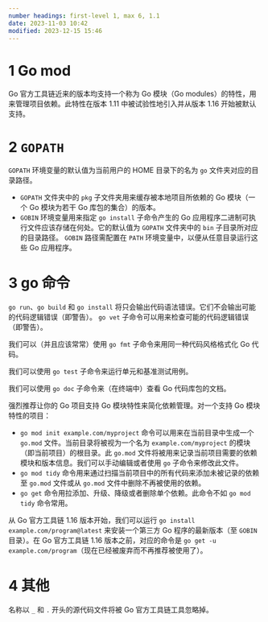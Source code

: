 ```yaml
---
number headings: first-level 1, max 6, 1.1
date: 2023-11-03 10:42
modified: 2023-12-15 15:46
---
```

# 1 Go mod
Go 官方工具链近来的版本均支持一个称为 Go 模块（Go modules）的特性，用来管理项目依赖。此特性在版本 1.11 中被试验性地引入并从版本 1.16 开始被默认支持。

# 2 `GOPATH`
`GOPATH` 环境变量的默认值为当前用户的 HOME 目录下的名为 `go` 文件夹对应的目录路径。

- `GOPATH` 文件夹中的 `pkg` 子文件夹用来缓存被本地项目所依赖的 Go 模块（一个 Go 模块为若干 Go 库包的集合）的版本。
- `GOBIN` 环境变量用来指定 `go install` 子命令产生的 Go 应用程序二进制可执行文件应该存储在何处。它的默认值为 `GOPATH` 文件夹中的 `bin` 子目录所对应的目录路径。 `GOBIN` 路径需配置在 `PATH` 环境变量中，以便从任意目录运行这些 Go 应用程序。

# 3 go 命令

`go run`、`go build` 和 `go install` 将只会输出代码语法错误。它们不会输出可能的代码逻辑错误（即警告）。 `go vet` 子命令可以用来检查可能的代码逻辑错误（即警告）。

我们可以（并且应该常常）使用 `go fmt` 子命令来用同一种代码风格格式化 Go 代码。

我们可以使用 `go test` 子命令来运行单元和基准测试用例。

我们可以使用 `go doc` 子命令来（在终端中）查看 Go 代码库包的文档。

强烈推荐让你的 Go 项目支持 Go 模块特性来简化依赖管理。对一个支持 Go 模块特性的项目：

- `go mod init example.com/myproject` 命令可以用来在当前目录中生成一个 `go.mod` 文件。当前目录将被视为一个名为 `example.com/myproject` 的模块（即当前项目）的根目录。此 `go.mod` 文件将被用来记录当前项目需要的依赖模块和版本信息。我们可以手动编辑或者使用 `go` 子命令来修改此文件。
- `go mod tidy` 命令用来通过扫描当前项目中的所有代码来添加未被记录的依赖至 `go.mod` 文件或从 `go.mod` 文件中删除不再被使用的依赖。
- `go get` 命令用拉添加、升级、降级或者删除单个依赖。此命令不如 `go mod tidy` 命令常用。

从 Go 官方工具链 1.16 版本开始，我们可以运行 `go install example.com/program@latest` 来安装一个第三方 Go 程序的最新版本（至 `GOBIN` 目录）。在 Go 官方工具链 1.16 版本之前，对应的命令是 `go get -u example.com/program`（现在已经被废弃而不再推荐被使用了）。

# 4 其他 
名称以 `_` 和 `.` 开头的源代码文件将被 Go 官方工具链工具忽略掉。